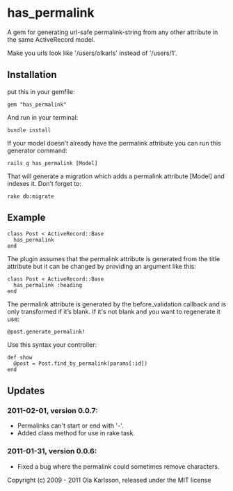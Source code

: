 # has_permalink

A gem for generating url-safe permalink-string from any other attribute in the same ActiveRecord model.

Make you urls look like '/users/olkarls' instead of '/users/1'.

## Installation

put this in your gemfile:

    gem "has_permalink"

And run in your terminal:

    bundle install

If your model doesn’t already have the permalink attribute you can run this generator command:

    rails g has_permalink [Model]

That will generate a migration which adds a permalink attribute [Model] and indexes it. Don’t forget to:

    rake db:migrate

## Example

    class Post < ActiveRecord::Base
      has_permalink
    end

The plugin assumes that the permalink attribute is generated from the title attribute but it can be changed by providing an argument like this:

    class Post < ActiveRecord::Base
      has_permalink :heading
    end

The permalink attribute is generated by the before_validation callback and is only transformed if it’s blank. If it's not blank and you want to regenerate it use:

    @post.generate_permalink!

Use this syntax your controller:

    def show
      @post = Post.find_by_permalink(params[:id])
    end

## Updates

### 2011-02-01, version 0.0.7:
* Permalinks can't start or end with '-'.
* Added class method for use in rake task.

### 2011-01-31, version 0.0.6:
* Fixed a bug where the permalink could sometimes remove characters.

Copyright (c) 2009 - 2011 Ola Karlsson, released under the MIT license
